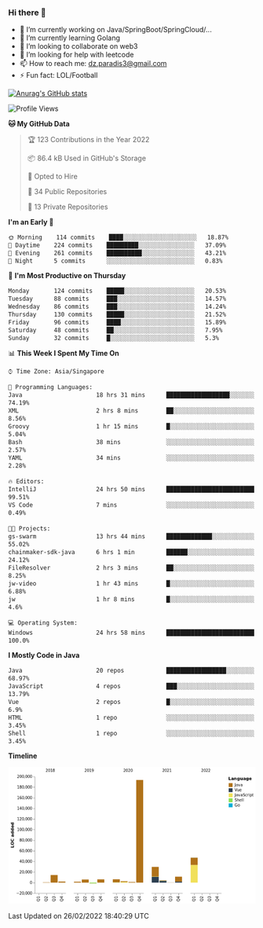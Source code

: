 ### Hi there 👋

- 🔭 I’m currently working on Java/SpringBoot/SpringCloud/...
- 🌱 I’m currently learning Golang
- 👯 I’m looking to collaborate on web3
- 🤔 I’m looking for help with leetcode
- 📫 How to reach me: dz.paradis3@gmail.com
- ⚡ Fun fact: LOL/Football

[![Anurag's GitHub stats](https://github-readme-stats.vercel.app/api?username=xiumu2017&show_icons=true&theme=radical)](https://github.com/anuraghazra/github-readme-stats)

<!--
**xiumu2017/xiumu2017** is a ✨ _special_ ✨ repository because its `README.md` (this file) appears on your GitHub profile.

Here are some ideas to get you started:

- 🔭 I’m currently working on ...
- 🌱 I’m currently learning ...
- 👯 I’m looking to collaborate on ...
- 🤔 I’m looking for help with ...
- 💬 Ask me about ...
- 📫 How to reach me: ...
- 😄 Pronouns: ...
- ⚡ Fun fact: ...
-->

<!--START_SECTION:waka-->
![Profile Views](http://img.shields.io/badge/Profile%20Views-0-blue)

**🐱 My GitHub Data** 

> 🏆 123 Contributions in the Year 2022
 > 
> 📦 86.4 kB Used in GitHub's Storage 
 > 
> 💼 Opted to Hire
 > 
> 📜 34 Public Repositories 
 > 
> 🔑 13 Private Repositories  
 > 
**I'm an Early 🐤** 

```text
🌞 Morning    114 commits    ████░░░░░░░░░░░░░░░░░░░░░   18.87% 
🌆 Daytime    224 commits    █████████░░░░░░░░░░░░░░░░   37.09% 
🌃 Evening    261 commits    ██████████░░░░░░░░░░░░░░░   43.21% 
🌙 Night      5 commits      ░░░░░░░░░░░░░░░░░░░░░░░░░   0.83%

```
📅 **I'm Most Productive on Thursday** 

```text
Monday       124 commits    █████░░░░░░░░░░░░░░░░░░░░   20.53% 
Tuesday      88 commits     ███░░░░░░░░░░░░░░░░░░░░░░   14.57% 
Wednesday    86 commits     ███░░░░░░░░░░░░░░░░░░░░░░   14.24% 
Thursday     130 commits    █████░░░░░░░░░░░░░░░░░░░░   21.52% 
Friday       96 commits     ████░░░░░░░░░░░░░░░░░░░░░   15.89% 
Saturday     48 commits     ██░░░░░░░░░░░░░░░░░░░░░░░   7.95% 
Sunday       32 commits     █░░░░░░░░░░░░░░░░░░░░░░░░   5.3%

```


📊 **This Week I Spent My Time On** 

```text
⌚︎ Time Zone: Asia/Singapore

💬 Programming Languages: 
Java                     18 hrs 31 mins      ██████████████████░░░░░░░   74.19% 
XML                      2 hrs 8 mins        ██░░░░░░░░░░░░░░░░░░░░░░░   8.56% 
Groovy                   1 hr 15 mins        █░░░░░░░░░░░░░░░░░░░░░░░░   5.04% 
Bash                     38 mins             ░░░░░░░░░░░░░░░░░░░░░░░░░   2.57% 
YAML                     34 mins             ░░░░░░░░░░░░░░░░░░░░░░░░░   2.28%

🔥 Editors: 
IntelliJ                 24 hrs 50 mins      █████████████████████████   99.51% 
VS Code                  7 mins              ░░░░░░░░░░░░░░░░░░░░░░░░░   0.49%

🐱‍💻 Projects: 
gs-swarm                 13 hrs 44 mins      █████████████░░░░░░░░░░░░   55.02% 
chainmaker-sdk-java      6 hrs 1 min         ██████░░░░░░░░░░░░░░░░░░░   24.12% 
FileResolver             2 hrs 3 mins        ██░░░░░░░░░░░░░░░░░░░░░░░   8.25% 
jw-video                 1 hr 43 mins        █░░░░░░░░░░░░░░░░░░░░░░░░   6.88% 
jw                       1 hr 8 mins         █░░░░░░░░░░░░░░░░░░░░░░░░   4.6%

💻 Operating System: 
Windows                  24 hrs 58 mins      █████████████████████████   100.0%

```

**I Mostly Code in Java** 

```text
Java                     20 repos            █████████████████░░░░░░░░   68.97% 
JavaScript               4 repos             ███░░░░░░░░░░░░░░░░░░░░░░   13.79% 
Vue                      2 repos             █░░░░░░░░░░░░░░░░░░░░░░░░   6.9% 
HTML                     1 repo              ░░░░░░░░░░░░░░░░░░░░░░░░░   3.45% 
Shell                    1 repo              ░░░░░░░░░░░░░░░░░░░░░░░░░   3.45%

```


**Timeline**

![Chart not found](https://raw.githubusercontent.com/xiumu2017/xiumu2017/main/charts/bar_graph.png) 


 Last Updated on 26/02/2022 18:40:29 UTC
<!--END_SECTION:waka-->
